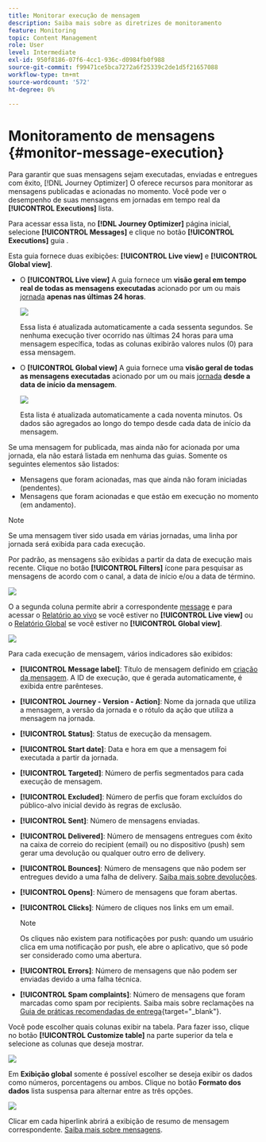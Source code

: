 ```yaml
---
title: Monitorar execução de mensagem
description: Saiba mais sobre as diretrizes de monitoramento
feature: Monitoring
topic: Content Management
role: User
level: Intermediate
exl-id: 950f8186-07f6-4cc1-936c-d0984fb0f988
source-git-commit: f99471ce5bca7272a6f25339c2de1d5f21657088
workflow-type: tm+mt
source-wordcount: '572'
ht-degree: 0%

---
```


# Monitoramento de mensagens {#monitor-message-execution}

Para garantir que suas mensagens sejam executadas, enviadas e entregues com êxito, [!DNL Journey Optimizer] O oferece recursos para monitorar as mensagens publicadas e acionadas no momento. Você pode ver o desempenho de suas mensagens em jornadas <!--and APIs--> em tempo real da **[!UICONTROL Executions]** lista.

Para acessar essa lista, no **[!DNL Journey Optimizer]** página inicial, selecione **[!UICONTROL Messages]** e clique no botão **[!UICONTROL Executions]** guia .

Esta guia fornece duas exibições: **[!UICONTROL Live view]** e **[!UICONTROL Global view]**.

* O **[!UICONTROL Live view]** A guia fornece um **visão geral em tempo real de todas as mensagens executadas** acionado por um ou mais [jornada](building-journeys/journey.md) **apenas nas últimas 24 horas**.

   ![](assets/message-execution-tab-live.png)

   Essa lista é atualizada automaticamente a cada sessenta segundos. Se nenhuma execução tiver ocorrido nas últimas 24 horas para uma mensagem específica, todas as colunas exibirão valores nulos (0) para essa mensagem.

* O **[!UICONTROL Global view]** A guia fornece uma **visão geral de todas as mensagens executadas** acionado por um ou mais [jornada](building-journeys/journey.md) **desde a data de início da mensagem**.

   ![](assets/message-execution-tab-global.png)

   Esta lista é atualizada automaticamente a cada noventa minutos. Os dados são agregados ao longo do tempo desde cada data de início da mensagem.

Se uma mensagem for publicada, mas ainda não for acionada por uma jornada, ela não estará listada em nenhuma das guias. Somente os seguintes elementos são listados:
* Mensagens que foram acionadas, mas que ainda não foram iniciadas (pendentes).
* Mensagens que foram acionadas e que estão em execução no momento (em andamento).

<!--For multichannel messages, one row per channel is displayed for each message. STILL VALID? looks like NOT-->

>[!NOTE]
>
>Se uma mensagem tiver sido usada em várias jornadas, uma linha por jornada será exibida para cada execução.

<!--![](assets/message-execution-multichannel.png)-->

<!--If a message has been used in several journeys, the **[!UICONTROL Source]** column displays **[!UICONTROL Multiple]**.-->

Por padrão, as mensagens são exibidas a partir da data de execução mais recente. Clique no botão **[!UICONTROL Filters]** ícone para pesquisar as mensagens de acordo com o canal, a data de início e/ou a data de término.

![](assets/message-execution-tab-filters.png)

O <!--**[!UICONTROL Quick action]**-->a segunda coluna permite abrir a correspondente [message](create-message.md) e para acessar o [Relatório ao vivo](reports/live-report.md) se você estiver no **[!UICONTROL Live view]** ou o [Relatório Global](reports/global-report.md) se você estiver no **[!UICONTROL Global view]**.

![](assets/message-execution-open-live-report.png)

Para cada execução de mensagem, vários indicadores são exibidos:

* **[!UICONTROL Message label]**: Título de mensagem definido em [criação da mensagem](create-message.md). A ID de execução, que é gerada automaticamente, é exibida entre parênteses.

   <!--**[!UICONTROL Execution ID]**: Automatically generated identifier.
  **[!UICONTROL Source]**: Name of the journey leveraging that message.-->

* **[!UICONTROL Journey - Version - Action]**: Nome da jornada que utiliza a mensagem, a versão da jornada e o rótulo da ação que utiliza a mensagem na jornada.

* **[!UICONTROL Status]**: Status de execução da mensagem. <!--List all the possible statuses? For now only Live status? The user cannot stop or cancel the execution. TBC by Fred-->

* **[!UICONTROL Start date]**: Data e hora em que a mensagem foi executada a partir da jornada.

* **[!UICONTROL Targeted]**: Número de perfis segmentados para cada execução de mensagem.

* **[!UICONTROL Excluded]**: Número de perfis que foram excluídos do público-alvo inicial devido às regras de exclusão.

* **[!UICONTROL Sent]**: Número de mensagens enviadas.

* **[!UICONTROL Delivered]**: Número de mensagens entregues com êxito na caixa de correio do recipient (email) ou no dispositivo (push) sem gerar uma devolução ou qualquer outro erro de delivery.

* **[!UICONTROL Bounces]**: Número de mensagens que não podem ser entregues devido a uma falha de delivery. [Saiba mais sobre devoluções](suppression-list.md).

* **[!UICONTROL Opens]**: Número de mensagens que foram abertas.

* **[!UICONTROL Clicks]**: Número de cliques nos links em um email.

   >[!NOTE]
   >
   >Os cliques não existem para notificações por push: quando um usuário clica em uma notificação por push, ele abre o aplicativo, que só pode ser considerado como uma abertura.

* **[!UICONTROL Errors]**: Número de mensagens que não podem ser enviadas devido a uma falha técnica.

* **[!UICONTROL Spam complaints]**: Número de mensagens que foram marcadas como spam por recipients. Saiba mais sobre reclamações na [Guia de práticas recomendadas de entrega](https://experienceleague.adobe.com/docs/deliverability-learn/deliverability-best-practice-guide/metrics-for-deliverability/complaints.html#metrics-for-deliverability){target=&quot;_blank&quot;}.

Você pode escolher quais colunas exibir na tabela. Para fazer isso, clique no botão **[!UICONTROL Customize table]** na parte superior da tela e selecione as colunas que deseja mostrar.

![](assets/message-execution-customize-table.png)

Em **Exibição global** somente é possível escolher se deseja exibir os dados como números, porcentagens ou ambos. Clique no botão **Formato dos dados** lista suspensa para alternar entre as três opções.

![](assets/message-execution-data-format.png)

Clicar em cada hiperlink abrirá a exibição de resumo de mensagem correspondente. [Saiba mais sobre mensagens](create-message.md).
